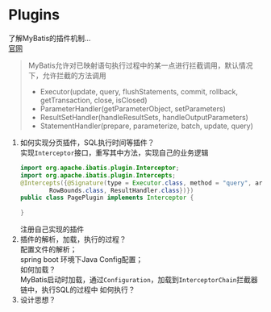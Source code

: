 # Plugins

了解MyBatis的插件机制...       
[官网](https://mybatis.org/mybatis-3/zh/configuration.html#plugins)
> MyBatis允许对已映射语句执行过程中的某一点进行拦截调用，默认情况下，允许拦截的方法调用
> - Executor(update, query, flushStatements, commit, rollback, getTransaction, close, isClosed)
> - ParameterHandler(getParameterObject, setParameters)
> - ResultSetHandler(handleResultSets, handleOutputParameters)
> - StatementHandler(prepare, parameterize, batch, update, query)

1. 如何实现分页插件，SQL执行时间等插件？     
    实现`Interceptor`接口，重写其中方法，实现自己的业务逻辑
    ```java
    import org.apache.ibatis.plugin.Interceptor;
    import org.apache.ibatis.plugin.Intercepts;
    @Intercepts({@Signature(type = Executor.class, method = "query", args = {MappedStatement.class, Object.class,
            RowBounds.class, ResultHandler.class})})
    public class PagePlugin implements Interceptor {
       
    }
    ```
   注册自己实现的插件
2. 插件的解析，加载，执行的过程？      
    配置文件的解析；        
    spring boot 环境下Java Config配置；       
    如何加载？       
    MyBatis启动时加载，通过`Configuration`，加载到`InterceptorChain`拦截器链中，执行SQL的过程中
    如何执行？
3. 设计思想？
